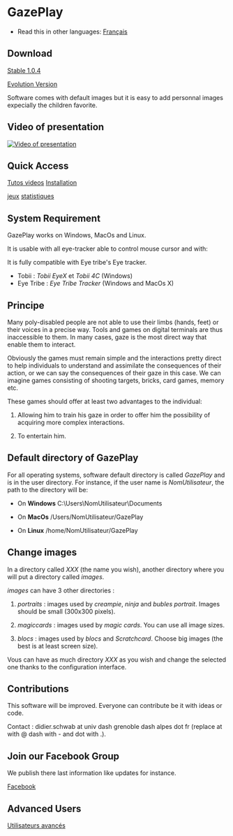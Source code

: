 # GazePlay <!--[![build status](https://secure.travis-ci.org/schwabdidier/GazePlay.png)](http://travis-ci.org/schwabdidier/GazePlay) -->

* Read this in other languages: [Français](../README.md)

## Download

[Stable 1.0.4](https://github.com/schwabdidier/GazePlay/releases/download/GazePlay-1.0.4/GazePlay-1.0.4.jar)

[Evolution Version](dev-en.md)

Software comes with default images but it is easy to add personnal images expecially the children favorite.

## Video of presentation

[![Video of presentation](https://i.ytimg.com/vi/yMjBgVmhXV8/maxresdefault.jpg)](https://youtu.be/kcxAnSBx5G0)

## Quick Access

[Tutos videos](tutorials.md) [Installation](installation-en.md)

[jeux](jeux-en.md) [statistiques](statistiques-en.md)

## System Requirement  

GazePlay works on Windows, MacOs and Linux.

It is usable with all eye-tracker able to control mouse cursor and with:

It is fully compatible with Eye tribe's Eye tracker.

- Tobii : *Tobii EyeX* et *Tobii 4C* (Windows)
- Eye Tribe : *Eye Tribe Tracker* (Windows and MacOs X)

## Principe

Many poly-disabled people are not able to use their limbs (hands, feet) or their voices in a precise way. Tools and games on digital terminals are thus inaccessible to them. In many cases, gaze is the most direct way that enable them to interact.

Obviously the games must remain simple and the interactions pretty direct to help individuals to understand and assimilate the consequences of their action, or we can say the consequences of their gaze in this case. We can imagine games consisting of shooting targets, bricks, card games, memory etc.

These games should offer at least two advantages to the individual:
1) Allowing him to train his gaze in order to offer him the possibility of acquiring more complex interactions.

2) To entertain him.

## Default directory of GazePlay

For all operating systems, software default directory is called *GazePlay* and is in the user directory. For instance, if the user name is *NomUtilisateur*, the path to the directory will be:

* On **Windows** C:\Users\NomUtilisateur\Documents

* On **MacOs** /Users/NomUtilisateur/GazePlay

* On **Linux** /home/NomUtilisateur/GazePlay

## Change images

In a directory called *XXX* (the name you wish), another directory where you will put a directory called *images*.
 
*images* can have 3 other directories :

1) *portraits* : images used by *creampie*, *ninja* and *bubles portrait*. Images should be small (300x300 pixels).

2) *magiccards* : images used by *magic cards*. You can use all image sizes.

3) *blocs* : images used by *blocs* and *Scratchcard*. Choose big images (the best is at least screen size).

Vous can have as much directory *XXX* as you wish and change the selected one thanks to the configuration interface.

## Contributions

This software will be improved. Everyone can contribute be it with ideas or code.

Contact : didier.schwab at univ dash grenoble dash alpes dot fr (replace at with @ dash with - and dot with .). 

## Join our Facebook Group

We publish there last information like updates for instance.

[Facebook](https://www.facebook.com/GazePlay.root/)

## Advanced Users

[Utilisateurs avancés](avances.md)

